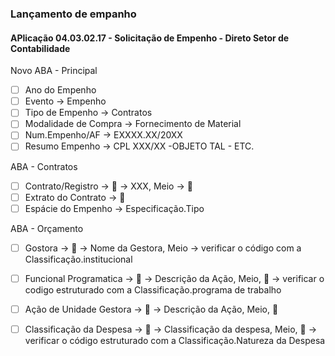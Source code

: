 ### Lançamento de empanho
#### APlicação 04.03.02.17 - Solicitação de Empenho - Direto Setor de Contabilidade

Novo
ABA - Principal
  - [ ] Ano do Empenho
  - [ ] Evento -> Empenho
  - [ ] Tipo de Empenho -> Contratos
  - [ ] Modalidade de Compra -> Fornecimento de Material
  - [ ] Num.Empenho/AF -> EXXXX.XX/20XX
  - [ ] Resumo Empenho -> CPL XXX/XX -OBJETO TAL - ETC.

ABA - Contratos
  - [ ] Contrato/Registro -> 🔎 -> XXX, Meio -> 🔎
  - [ ] Extrato do Contrato -> 🔎
  - [ ] Espácie do Empenho -> Especificação.Tipo

ABA - Orçamento
  - [ ] Gostora -> 🔎 -> Nome da Gestora, Meio -> verificar o código com a Classificação.institucional
  - [ ] Funcional Programatica -> 🔎 -> Descrição da Ação, Meio, 🔎 -> verificar o codigo estruturado com a Classificação.programa de trabalho
  - [ ] Ação de Unidade Gestora -> 🔎 -> Descrição da Ação, Meio, 🔎
  - [ ] Classificação da Despesa -> 🔎 -> Classificação da despesa, Meio, 🔎 -> verificar o código estruturado com a Classificação.Natureza da Despesa
        
